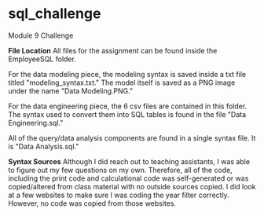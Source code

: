 # sql_challenge
Module 9 Challenge

**File Location**
All files for the assignment can be found inside the EmployeeSQL folder. 

For the data modeling piece, the modeling syntax is saved inside a txt file titled "modeling_syntax.txt." 
The model itself is saved as a PNG image under the name "Data Modeling.PNG."

For the data engineering piece, the 6 csv files are contained in this folder. 
The syntax used to convert them into SQL tables is found in the file "Data Engineering.sql."

All of the query/data analysis components are found in a single syntax file. It is "Data Analysis.sql."


**Syntax Sources**
Although I did reach out to teaching assistants, I was able to figure out my few questions on my own. 
Therefore, all of the code, including the print code and calculational code was self-generated or was copied/altered from class material with no outside sources copied. 
I did look at a few websites to make sure I was coding the year filter correctly. However, no code was copied from those websites. 
